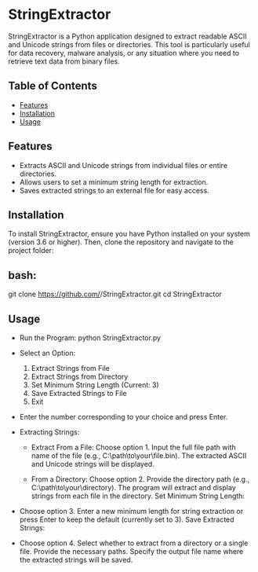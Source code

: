 # StringExtractor

StringExtractor is a Python application designed to extract readable ASCII and Unicode strings from files or directories. This tool is particularly useful for data recovery, malware analysis, or any situation where you need to retrieve text data from binary files.

## Table of Contents
- [Features](#features)
- [Installation](#installation)
- [Usage](#usage)

## Features
- Extracts ASCII and Unicode strings from individual files or entire directories.
- Allows users to set a minimum string length for extraction.
- Saves extracted strings to an external file for easy access.

## Installation
To install StringExtractor, ensure you have Python installed on your system (version 3.6 or higher). Then, clone the repository and navigate to the project folder:

## bash:
git clone https://github.com/<username>/StringExtractor.git
cd StringExtractor

## Usage
- Run the Program:
  python StringExtractor.py
- Select an Option:
  1. Extract Strings from File
  2. Extract Strings from Directory
  3. Set Minimum String Length (Current: 3)
  4. Save Extracted Strings to File
  5. Exit
  
- Enter the number corresponding to your choice and press Enter.

- Extracting Strings:
    * Extract From a File:
        Choose option 1.
        Input the full file path with name of the file (e.g., C:\path\to\your\file.bin).
        The extracted ASCII and Unicode strings will be displayed.

    * From a Directory:
        Choose option 2.
        Provide the directory path (e.g., C:\path\to\your\directory).
        The program will extract and display strings from each file in the directory.
  Set Minimum String Length:

- Choose option 3.
    Enter a new minimum length for string extraction or press Enter to keep the default (currently set to 3).
    Save Extracted Strings:

- Choose option 4.
    Select whether to extract from a directory or a single file.
    Provide the necessary paths.
    Specify the output file name where the extracted strings will be saved.
        
        
